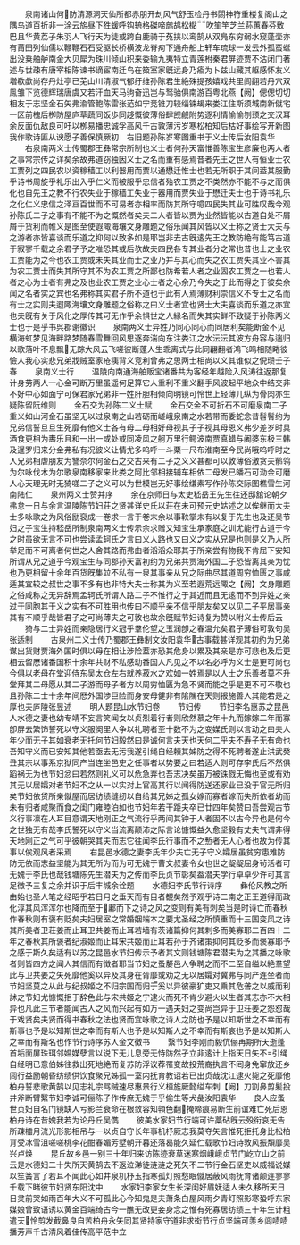 <!-- { "loadSidebar": true } -->
　　泉南诸山何防清源洞天仙所都赤朋开刦风气舒玉检丹书閟神符重楼复阁山之隅鸟道百折非一涂云旂昼下狌蝯呼钩辀格磔啼鹧鸪松檆吹笙竽芝兰荪蕙春芬敷巴且华黄荔子朱羽人飞行天为徒或跨白鹿骑于菟挟以鸾鹄从双鳬东穷弱水窥蓬壶亦有莆田列仙儒以鞭鞭石石受驱长桥横波龙脊痀下通舟船上轩车琉球一发云外孤蛮蜒出没乗舳舻南金大贝犀为珠川倾山积来委输九夷特立青莲柎秦君屏迹贾不沽闭门著述与世疎有唐宰相陈谏书谪宦南迁鸟在笯室家旣远身乃瘉为卜兹山藏其躯感怀友义増欷歔尚存丹灶亭已芜山川清淑气郁纡维孙陈君生絶殊提孩嬉戏共里闾翻若丹穴双鳯雏下览德辉瑞唐虞又若汗血天马驹奋迅岂与驽骀俱南游百粤北燕【阙】偲偲切切相友于志坚金石矢弗渝管鲍陈雷张范如宁竞锥刀较缁铢朅来娄江住斯须城南新僦宅一区前槐后栁防屋庐草蔬同饭歩同趍慨彼薄俗肆觊觎附势逐利情愉愉刎颈之交汉耳余反面仇敌良可吁以栁易播忠诚孚高风千古敦薄污岁寒松柏知后枯好事绘写开新图我作歌诗匪从谀愿子善保慎厥初　右旧题孙陈岁寒图重书于义士传后汝阳袁华
　　右泉南两义士传蜀郡王彝常宗所制也义士者何孙天富惟善陈宝生彦廉也两人者之事常宗传之详矣余故弗道窃独因义士之名而重有感焉昔者先王之世人有恒业士农工贾列之四民农以资稼穑工以利器用而贾以通懋迁惟士也若无所职于其间葢其服勤乎诗书周旋乎礼乐出入乎仁义而被服乎忠信者殆农工贾之不类然亦不能不与之而俱化也自先王之教不行农失业于稼穑工失业于器用而贾失业于懋迁夫士也于诗书礼乐之化仁义忠信之泽亘百世而不可易者亦相率而防其所守噫四民失其业可胜叹哉今观孙陈氏二子之事有不能不为之慨然者矣夫二人者皆以贾为业然皆能以古道自处不屑屑于货利而帷义是图至使遐陬海壤文身雕题之俗乐闻其风皆以义士称之贤士大夫与之游者亦皆喜谈而乐道之抑何以致多如是耶岂非去古旣逺先王之教防絶有能笃古道于寂寥千载之余君子予之唯恐其或后欤故夫四民各专其业者分之常也昔也士之业农工贾能为之今也农工贾或未失其业而士之业乃并与其心而失之农工贾失其业不害其为农工贾士而失其所守其不为农工贾之所鄙也防希若人者之业固农工贾之一也若人者之心为士者有弗之及也业农工贾之业心士者之心余乃今失之于此而得之于彼矣余闻之名者实之宾也名弗称其实君子所不道也于此有人焉薄财利崇信义不专士之名而有士之实则夫遐陬海壤文身雕题之俗称之曰义士者宜也贤士大夫喜谈而乐道之亦宜也夫旣有关于风化之厚传其可无作乎余惧世之人縁名而失其实鲜不致疑于孙陈两义士也于是乎书呉郡谢徽识
　　泉南两义士异姓乃同心同心而同居利矣能断金不见横海虹梦见海畔路梦随春雪舞回风思逐奔湍向东注娄江之水沄沄其波方舟容与遄归以歌落叶不息飘无踪大风云飞嗟彼断蓬人生乖离式与此同翩翻者鸿飞鸣相随睠彼憸人我心实悲兄弟戕贼室家疮痍背义竞利曾弗之思两士相尚以义其谁似之倪瓒壬子春
　　泉南义士行
　　温陵向南通海舶贩宝诸番共为客经年越险入风涛往返那复计身劳两人一心金可断万里虽遥何足算它人重利不重义翻手风波起平地众中结交非不好中心如面宁可保君家兄弟非一姓肝胆相倾向明镜可怜世上轻薄儿纵为骨肉亦生疑陈留阮维则
　　金石交为孙陈二义士赋
　　金石交金不可折石不可磨泉南二子重义如山河金石虽坚无以过泉南之山若砺而嵯峨泉南之水若带而委蛇念昔髫鬌约为兄弟信誓旦旦生死靡有他义士各有母二母相好母视其子子视其母恩义弗少差岁时具酒食更相为夀乐且和一出一或处或同凌风之舸万里行鳄波南贾真蜡与阇婆东极三韩及暹罗归来分金弗私有况彼义让情尤多呜呼一斗粟一尺布淮南至今民尚哦呜呼时之人兄弟相虐朋友为讐奈尔何金石之交古来有二子之义义甚都可以敦薄俗激贪夫鹡鸰为尔咏伐木为尔歌泉南移家来此娄之阿比邻相接辅车相依二母发已皤石可泐金可磨人心天理无时无猗嗟二子之义可以为世模岂无好事绘缣素写作孙陈交际图樵雪生河南陆仁
　　泉州两义士赞并序
　　余在京师日与太史嵇岳王先生往还邸舘论朝夕弗怠一日与余言温陵陈节妇荘之贤甚详史氏以荘在未可预元史姑述之以俟继而大夫士多咏歌之为风俗励裒成一卷求一言于卷末余以事鞅掌未有以复于先生也及还吴节妇之子宝生持嵇岳所制泉南两义士传示余求赠又知宝生承家庭之训尤能行古道于今之时虽欲无言不可也尝读孟轲氏之言曰义人路也又曰义之实从兄是也则是义乃人所举足而不可离者何世之人舍其路而弗由者滔滔众耶其于所亲尝有物我不肯屈下安知所谓从兄之道乎今观宝生与同郡孙天富初约为兄弟共贾海外国二子恐皆离其亲为忧也乃更相留十余年百货旣集竝不私有一泉其事亲从兄之际曲尽其道周穷恤匮之事咸适其宜较之叔世之事不多有也非特大夫士称其为义至若遐荒远陬之【阙】文身雕题之俗咸称之无异辞焉孟轲氏所谓人路二子不惟行之于其近而且无逺而不到异姓之亲过于同胞其于义之实有不可胜用也传曰不顺乎亲不信乎朋友矣又以见二子平居事亲其有不顺乎哉皆君子之可尚薄夫之可敦也故余旣赋节妇诗复为赞以附义士传后云
　　猗与二士异姓而亲隐居行义冠乎羣伦望之玉润卽之春温允矣君子薄俗可敦句吴张适制
　　古泉州二义士传乃蜀郡王彝制文汝阳袁华古事载甚详观其初约为兄弟谋出货财贾海外国时俱以母在相让渉险葢亦恐其危身以累及其亲是亦可悲也及后更相去留厯诸番国积十余年共财不私感动番国人凡见之不以名必呼为义士是更可尚也今俱以老母在堂迎侍东吴太仓左右就养菽水之欢如一姓焉是以人士之乐善者莫不升堂拜其二母愿从其二子游而母子者方以周穷恤匮为急不贤而能之乎是更不可不敬也且孙陈二士十余年间厯外国渉巨险而身安母健非有隂隲在天则报施善人其能若是之厚也夫庐陵张昱述
　　明人题昆山水节妇卷
　　节妇传
　　节妇李名惠苏之昆邑人水德之妻也幼专靖不妄言笑闻女以贞烈着行者则欣然慕之年十九而嫁嫁二年而寡卽屏去繁饰誓死以守义服阕里人争以礼聘者至十数不为之变媒氏则以言动之曰夫人年少而无子其如衰老无托何节妇毅然曰是诚何言夫天也天何二乎夫不寿子无有命也吾知守义而已安知其他若亟去无污我遂引绳自经頼其姊防之得不死聘者遂止洪武癸丑其宗以事系京狱同产当连坐邑吏之任事者以势要之曰若适人则可存李氏后不然俱蹈祸无为也节妇忿曰若然则礼义可以危急弃也吾志决矣虽万被诛戮无悔也至或有劝其无以居孀对者节妇不之从一以实对上官高其行以闻得防送还家业已没于官无所归矣节妇依贷所亲僦屋而居纺绩缝纫以自给其兄姊之孤女嫁而寡者嫁而失所依者幼而未有归者咸聚而食之闺门雍睦泊如也节妇年若干距夫卒已廿四年矣赞曰吾尝观古节义行事凛在人耳目意谓天地刚正之气流行乎两间其钟于人者固不以古今异也是何今之世独无有哉李氏誓死以守义当流离颠沛之际言论慷慨益久愈坚毅有丈夫气谓非得天地刚正之气可乎彼朝哭其夫而志它往闻李氏行事而不之慙者无人心者也故为传其事以俟观风者采焉
　　右昆邑水德之妻李氏年少夫亡无子守义孀居虽贫穷患难防防无依而志益坚能为其无所为而为可无媿于曹文叔妻令女也世之龊龊屈身茍活者可无媿于李氏也哉钱塘陈先生潜夫为之传而李氏贞节彰矣葢潜夫学行卓卓少许可其言足徴予三复之余并识于后丰城余诠题
　　水德妇李氏节行诗序
　　彝伦风教之所由始也圣人笔之经昭乎若日月之垂天而有目者覩矣然予观乎诗二南之正王道得而政化淳其风浑浑尔也降而至于鄘而下之诗之风之变则有美有刺矣当是时诗亡而春秋作春秋则有褒有贬矣夫妇居室之常婚姻端本之要尤圣经之所慎重而十三国变风之诗其所美者卫荘姜而止耳卫共姜而止耳若墙有茨诸篇抑何其刺多而美寡耶二百四十二年之春秋其所褒者纪淑姬而止耳宋共姬而止耳若孙于齐诸策抑何其贬多而褒寡耶予之感于斯久矣适有以苏之昆邑水节妇传示予者其文则钱塘陈君潜夫为之其播之咏歌者则皆四方之闻人其信而有徴者耶当节妇之蚤嫠邑人争聘之而不二至自缢以絶羣望此与卫共姜之矢死靡他奚以异及其身在胥靡或劝之无以居孀对冀弗与同产连坐者而节妇坚莫之从此与纪叔姬之不归宗国而归于奚以异彼豪犷吏又乗其危詟之以威而利訹之节妇尤慷慨拒于辞色此与宋共姬之宁逮火而死不肯少避火以生者其志亦不大相异也凡此三节者能闻古人之风而兴起有如万一遇夫妇之变尚岂异于卫荘姜之怨怼哉于戏贤矣夫贤而得书春秋之法也贤而宜咏歌之诗人之防也予是以知斯世之不幸而有斯事也予是以知斯世之幸而有斯人也予是以知斯人之不幸而有斯哀也予是以知斯人之幸而有斯名也作节行诗序苏人金文徴书
　　繄节妇李刚而毅伉俪再期所天逝蓬首垢面屏珠珥邻媪媒孽言以说下无儿息旁无恃防然孑立非逺计上指天日矢不引绳自经明已意伯姊往救出死地絶而复苏防浮议荐罹变故投荒裔执言不囘身免窜放还乡闾行益励朝昏纺绩供饮食聚兄姊孤一室内抚育教诏若已出贞哉沈江逮火毙之死靡他柏舟誓悲歌黄鹄以见志礼宗骂贼速尽惠景行义桓旌厥懿缢车刺【阙】刀割鼻剪髪投井斧断臂繄节妇李诚可俪陈子作传庶无媿于乎偷生等犬彘汝阳袁华
　　良人应蚤世贞妇自名门镜缺人亏影兰衰命在根敛容知顇色翻掩啼痕易断生前谊难亡死后恩柏舟诗在昔媿我若为论丹丘吴儁
　　彼美水家妇节行端可许藁砧旣云殁衔哀无告所疎櫺月流光形影相吊与一以贞自守长年事机杼厥志我莫夺矢言惟死拒托身比松柏肎受冰雪沮嗟嗟桃李花酣春媚芳墅朝开暮还落曷能久延伫载歌节妇诗敦风振頽靡吴兴卢焕
　　昆丘故乡邑一别三十年归来访陈迹衰草迷寒烟峨峨贞节门屹立山之前云是水德妇二十失所天黄鹄去不返泣涕徒涟涟之死矢不二节行金石坚吏以威福说媒以笙簧言了若耳不闻此心如井泉机杼玉指寒孤灯照愁眠僦居蔽风雨抚育诸颠连寥寥千载下睹彼节妇贤东阳沈中
　　水家妇李家女生长深闺好眉妩适人未久移所天日日灵前哭如雨百年大义不可孤此心今知鬼是夫萧条白屋风雨夕青灯照影寒蛩呼东家媒娘曾致语诱以黄金百端绮古今一醮无改更妾身念之惟有死寡居纺绩三十年生计粗遣天怜剪发截鼻良自苦柏舟永矢同其贤持家守道非求衒节行贞坚端可羡乡闾啧啧播芳声千古清风着佳传高平范中立
